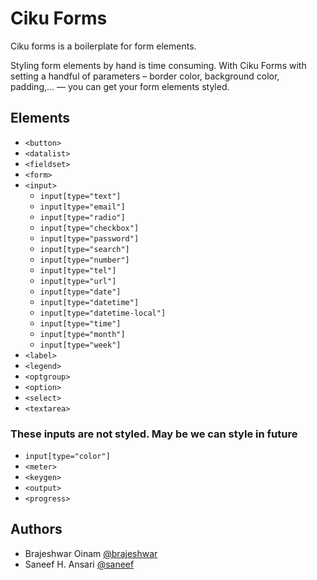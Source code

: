 # Ciku Forms

Ciku forms is a boilerplate for form elements.

Styling form elements by hand is time consuming. With Ciku Forms with setting a handful of parameters – border color, background color, padding,… — you can get your form elements styled.

## Elements

- `<button>`
- `<datalist>`
- `<fieldset>`
- `<form>`
- `<input>`
    - `input[type="text"]`
    - `input[type="email"]`
    - `input[type="radio"]` 
    - `input[type="checkbox"]`
    - `input[type="password"]`
    - `input[type="search"]`
    - `input[type="number"]`
    - `input[type="tel"]`
    - `input[type="url"]`
    - `input[type="date"]`
    - `input[type="datetime"]`
    - `input[type="datetime-local"]`
    - `input[type="time"]`
    - `input[type="month"]`
    - `input[type="week"]` 
- `<label>`
- `<legend>`
- `<optgroup>`
- `<option>`
- `<select>`
- `<textarea>`

### These inputs are not styled. May be we can style in future
- `input[type="color"]`
- `<meter>`
- `<keygen>`
- `<output>`
- `<progress>`

## Authors
- Brajeshwar Oinam [@brajeshwar](https://twitter.com/brajeshwar)
- Saneef H. Ansari [@saneef](https://twitter.com/saneef)
